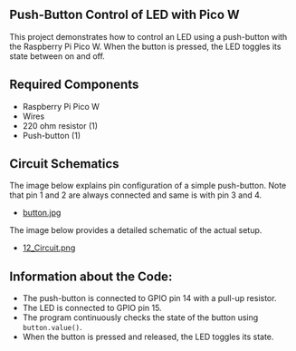 ## Push-Button Control of LED with Pico W
This project demonstrates how to control an LED using a push-button with the Raspberry Pi Pico W. When the button is pressed, the LED toggles its state between on and off.


## Required Components
- Raspberry Pi Pico W
- Wires
- 220 ohm resistor (1)
- Push-button (1)


## Circuit Schematics
The image below explains pin configuration of a simple push-button. Note that pin 1 and 2 are always connected and same is with pin 3 and 4.
- [button.jpg](button.jpg)

The image below provides a detailed schematic of the actual setup.
- [12_Circuit.png](12_Circuit.png)


## Information about the Code:
- The push-button is connected to GPIO pin 14 with a pull-up resistor.
- The LED is connected to GPIO pin 15.
- The program continuously checks the state of the button using `button.value()`.
- When the button is pressed and released, the LED toggles its state.
